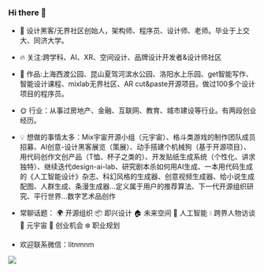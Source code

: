 ### Hi there 👋

- 👨 设计黑客/无界社区创始人，架构师、程序员、设计师、老师。毕业于上交大、同济大学。
- 🔥 关注:跨学科、AI、XR、空间设计、品牌设计开发者&设计师社区
- 🚗 作品:上海西渡公园、昆山夏驾河滨水公园、洛阳水上乐园、get智能写作、智能设计课程、mixlab无界社区、AR cut&paste开源项目。做过100多个设计项目的程序员。
- 🌞 行业：从事过房地产、金融、互联网、教育、城市建设等行业。有两段创业经历。
- 💡 想做的事情太多：Mix宇宙开源小组（元宇宙）、格斗类游戏的制作团队成员招募、AI创意-设计黑客展览（策展）、动手搭建个机械狗（基于开源项目）、用代码创作文创产品（T恤、杯子之类的）、开发贴纸生成系统（个性化、讲求独特）、继续迭代design-ai-lab、研究剧本杀如何用AI生成、一本用代码生成的《人工智能设计》杂志、科幻风格的生成器、创意视频生成器、给小说生成配图、人群生成、条漫生成器…定义属于用户的推荐算法、下一代开源组织研究、平行世界…数字艺术品创作
- 常聊话题：
🌍 开源组织
📦 即兴设计
🏠 未来空间
🤖️ 人工智能
💧 跨界人物访谈
🚗 元宇宙
🚀 创业机会
❄️ 职业规划

- 欢迎联系微信：litnmnm

<img align="left" src="https://github-readme-stats.vercel.app/api?username=shadowcz007&show_icons=true&icon_color=blue&text_color=yellow&bg_color=ffffff&hide_title=false" />
